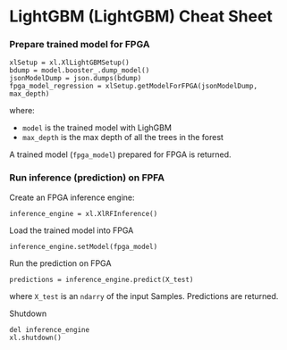 # LightGBM (LightGBM) Cheat Sheet


### Prepare trained model for FPGA

```
xlSetup = xl.XlLightGBMSetup()
bdump = model.booster_.dump_model()
jsonModelDump = json.dumps(bdump)
fpga_model_regression = xlSetup.getModelForFPGA(jsonModelDump, max_depth)
```
where:
* `model` is the trained model with LighGBM
* `max_depth` is the max depth of all the trees in the forest

A trained model (`fpga_model`) prepared for FPGA is returned.


### Run inference (prediction) on FPFA

Create an FPGA inference engine:
```
inference_engine = xl.XlRFInference()
```

Load the trained model into FPGA
```
inference_engine.setModel(fpga_model)
```

Run the prediction on FPGA
```
predictions = inference_engine.predict(X_test)
```
where `X_test` is an `ndarry` of the input Samples. Predictions are returned.

Shutdown
```
del inference_engine
xl.shutdown()
```
